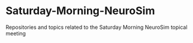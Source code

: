 # Saturday-Morning-NeuroSim
Repositories and topics related to the Saturday Morning NeuroSim topical meeting
